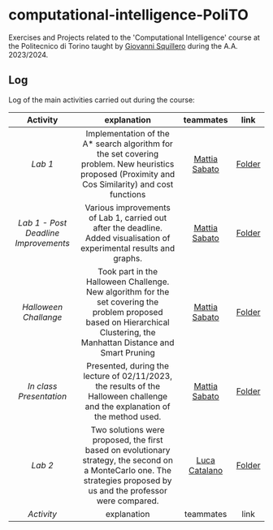 # computational-intelligence-PoliTO
Exercises and Projects related to the 'Computational Intelligence' course at the Politecnico di Torino taught by [Giovanni Squillero](https://github.com/squillero) during the A.A. 2023/2024.

## Log
Log of the main activities carried out during the course: 

|               **Activity**              |                                                                            **explanation**                                                                            |              **teammates**              |                                                                       **link**                                                                       |
|:--------------------------------------------:|:--------------------------------------------------------------------------------------------------------------------------------------------------------------------------:|:--------------------------------------------:|:---------------------------------------------------------------------------------------------------------------------------------------------------------:|
|                *Lab 1*                |             Implementation of the A* search  algorithm for the set covering problem. New heuristics proposed (Proximity and Cos Similarity) and cost functions             | [Mattia Sabato](https://github.com/Mattizza) |                    [Folder](https://github.com/ClaudioSavelli/computational-intelligence-PoliTO/tree/main/Laboratory%20Activities/Lab1)                   |
| *Lab 1 - Post  Deadline Improvements* |                           Various improvements of Lab 1, carried out after the deadline.  Added visualisation of experimental results and graphs.                          | [Mattia Sabato](https://github.com/Mattizza) | [Folder](https://github.com/ClaudioSavelli/computational-intelligence-PoliTO/tree/main/Laboratory%20Activities/Lab1%20-%20post%20deadline%20improvements) |
|         *Halloween Challange*         | Took part in the Halloween Challenge. New  algorithm for the set covering the problem proposed based on Hierarchical Clustering,  the Manhattan Distance and Smart Pruning | [Mattia Sabato](https://github.com/Mattizza) |             [Folder]( https://github.com/ClaudioSavelli/computational-intelligence-PoliTO/tree/main/Other%20Activities/Halloween%20Challange)             |
|        *In class Presentation*        |                       Presented, during the lecture of 02/11/2023,  the results of the Halloween challenge and  the explanation of the method used.                        | [Mattia Sabato](https://github.com/Mattizza) |              [Folder](https://github.com/ClaudioSavelli/computational-intelligence-PoliTO/tree/main/Other%20Activities/Halloween%20Challange)             |
|               *Lab 2*              |                                                                                 Two solutions were proposed, the first based on evolutionary strategy, the second on a MonteCarlo one. The strategies proposed by us and the professor were compared.                                                                                |                   [Luca Catalano](https://github.com/LucaCatalano13)                  |                                                                            [Folder](https://github.com/ClaudioSavelli/computational-intelligence-PoliTO/tree/main/Laboratory%20Activities/Lab2)                                                                           |
|               *Activity*              |                                                                                 explanation                                                                                |                   teammates                  |                                                                            link                                                                           |
